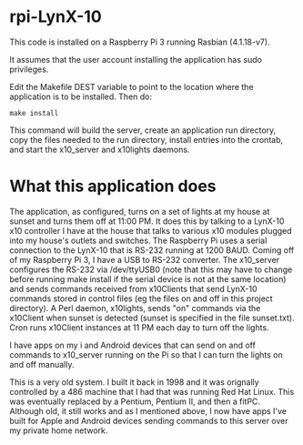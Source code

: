 # rpi-LynX-10

This code is installed on a Raspberry Pi 3 running Rasbian (4.1.18-v7).

It assumes that the user account installing the application has sudo privileges.

Edit the Makefile DEST variable to point to the location where the application is to be installed. Then do:

~~~~
make install
~~~~

This command will build the server, create an application run directory, copy the files needed to the run directory, install entries into the crontab, and start the x10_server and x10lights daemons.

# What this application does

The application, as configured, turns on a set of lights at my house at sunset and turns them off at 11:00 PM.  It does this by talking to a LynX-10 x10 controller I have at the house that talks to various x10 modules plugged into my house's outlets and switches.  The Raspberry Pi uses a serial connection to the LynX-10 that is RS-232 running at 1200 BAUD.  Coming off of my Raspberry Pi 3, I have a USB to RS-232 converter.  The x10_server configures the RS-232 via /dev/ttyUSB0 (note that this may have to change before running make install if the serial device is not at the same location) and sends commands received from x10Clients that send LynX-10 commands stored in control files (eg the files on and off in this project directory).  A Perl daemon, x10lights, sends "on" commands via the x10Client when sunset is detected (sunset is specified in the file sunset.txt). Cron runs x10Client instances at 11 PM each day to turn off the lights.

I have apps on my i and Android devices that can send on and off commands to x10_server running on the Pi so that I can turn the lights on and off manually.

This is a very old system.  I built it back in 1998 and it was orignally controlled by a 486 machine that I had that was running Red Hat Linux.  This was eventually replaced by a Pentium, Pentium II, and then a fitPC.  Although old, it still works and as I mentioned above, I now have apps I've built for Apple and Android devices sending commands to this server over my private home network.